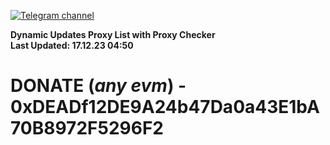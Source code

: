 [![Telegram channel](https://img.shields.io/endpoint?url=https://runkit.io/damiankrawczyk/telegram-badge/branches/master?url=https://t.me/n4z4v0d)](https://t.me/n4z4v0d) 

**Dynamic Updates Proxy List with Proxy Checker**  
**Last Updated: 17.12.23 04:50**

# DONATE (_any evm_) - 0xDEADf12DE9A24b47Da0a43E1bA70B8972F5296F2
